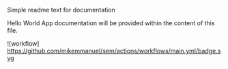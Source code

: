 Simple readme text for documentation

Hello World App documentation will be provided within the content of this file.

![workflow] https://github.com/mikemmanuel/sem/actions/workflows/main.yml/badge.svg